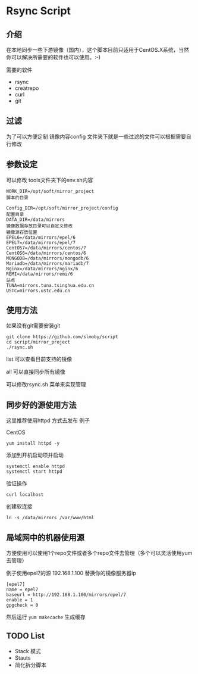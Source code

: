 # Rsync Script



## 介绍

在本地同步一些下游镜像（国内），这个脚本目前只适用于CentOS.X系统，当然你可以解决所需要的软件也可以使用。:-)

需要的软件
- rsync
- creatrepo
- curl
- git


## 过滤

为了可以方便定制 镜像内容config 文件夹下就是一些过滤的文件可以根据需要自行修改

## 参数设定
可以修改 tools文件夹下的env.sh内容
```
WORK_DIR=/opt/soft/mirror_project
脚本的目录

Config_DIR=/opt/soft/mirror_project/config
配置目录
DATA_DIR=/data/mirrors
镜像数据存放目录可以自定义修改
镜像源存放位置
EPEL6=/data/mirrors/epel/6
EPEL7=/data/mirrors/epel/7
CentOS7=/data/mirrors/centos/7
CentOS6=/data/mirrors/centos/6
MONGODB=/data/mirrors/mongodb/6
Mariadb=/data/mirrors/mariadb/7
Nginx=/data/mirrors/nginx/6
REMI=/data/mirrors/remi/6
站点
TUNA=mirrors.tuna.tsinghua.edu.cn
USTC=mirrors.ustc.edu.cn
```
## 使用方法

如果没有git需要安装git


```
git clone https://github.com/slmoby/script
cd script/mirror_project
./rsync.sh 
```

list 可以查看目前支持的镜像

all 可以直接同步所有镜像

可以修改rsync.sh 菜单来实现管理


## 同步好的源使用方法

这里推荐使用httpd 方式去发布
例子

CentOS 

```
yum install httpd -y
```

添加到开机启动项并启动

```
systemctl enable httpd
systemctl start httpd
```

验证操作
```
curl localhost
```

创建软连接

```
ln -s /data/mirrors /var/www/html
```

## 局域网中的机器使用源

方便使用可以使用1个repo文件或者多个repo文件去管理（多个可以灵活使用yum去管理）

例子使用epel7的源
192.168.1.100 替换你的镜像服务器ip

```
[epel7]
name = epel7
baseurl = http://192.168.1.100/mirrors/epel/7
enable = 1
gpgcheck = 0

```

然后运行 `yum makecache` 生成缓存


## TODO List

- Stack 模式
- Stauts
- 简化拆分脚本
